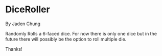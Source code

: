 # DiceRoller
By Jaden Chung

Randomly Rolls a 6-faced dice. For now there is only one dice but in the future there will possibly be the option to roll multiple die.

Thanks!
